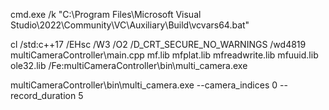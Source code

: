 
cmd.exe /k "C:\Program Files\Microsoft Visual Studio\2022\Community\VC\Auxiliary\Build\vcvars64.bat"

cl /std:c++17 /EHsc /W3 /O2 /D_CRT_SECURE_NO_WARNINGS /wd4819 multiCameraController\main.cpp mf.lib mfplat.lib mfreadwrite.lib mfuuid.lib ole32.lib /Fe:multiCameraController\bin\multi_camera.exe

multiCameraController\bin\multi_camera.exe --camera_indices 0 --record_duration 5